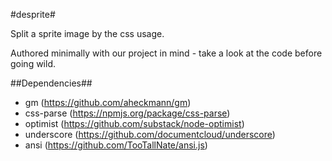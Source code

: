 #desprite#

Split a sprite image by the css usage.

Authored minimally with our project in mind - take a look at the code before going wild.
  
##Dependencies##

+ gm (https://github.com/aheckmann/gm)
+ css-parse (https://npmjs.org/package/css-parse)
+ optimist (https://github.com/substack/node-optimist)
+ underscore (https://github.com/documentcloud/underscore)
+ ansi (https://github.com/TooTallNate/ansi.js)
